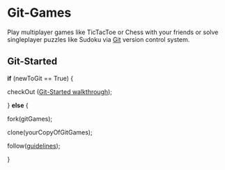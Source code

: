 # Git-Games

Play multiplayer games like TicTacToe or Chess with your friends or solve singleplayer puzzles like Sudoku via [Git](https://git-scm.com/) version control system.


## Git-Started

**if** (newToGit == True) {

  checkOut ([Git-Started walkthrough](https://volki.gitbook.io/git-started/));
  
} **else** {

  fork(gitGames);
  
  clone(yourCopyOfGitGames);
  
  follow([guidelines](https://volki.gitbook.io/git-started/play));
    
}